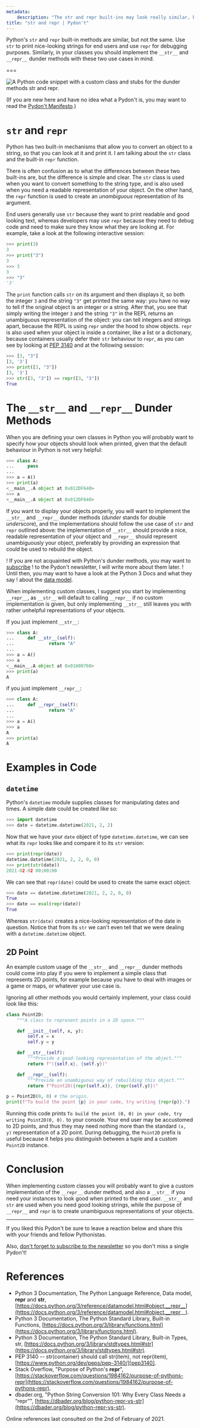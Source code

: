 ```yaml
---
metadata:
    description: "The str and repr built-ins may look really similar, but they have some key differences!"
title: "str and repr | Pydon't"
---
```


Python's `str` and `repr` built-in methods are similar, but not the same.
Use `str` to print nice-looking strings for end users and use `repr` for debugging
purposes.
Similarly, in your classes you should implement the `__str__` and `__repr__`
dunder methods with these two use cases in mind.

===

![A Python code snippet with a custom class and stubs for the dunder methods `str` and `repr`.](thumbnail.png)

(If you are new here and have no idea what a Pydon't is, you may want to read the
[Pydon't Manifesto][manifesto].)

# `str` and `repr`

Python has two built-in mechanisms that allow you to convert an object to a string,
so that you can look at it and print it.
I am talking about the `str` class and the built-in `repr` function.

There is often confusion as to what the differences between these two built-ins are,
but the difference is simple and clear.
The `str` class is used when you want to convert something to the string type,
and is also used when you need a readable representation of your object.
On the other hand, the `repr` function is used to create an *unambiguous*
representation of its argument.

End users generally use `str` because they want to print readable and good looking
text, whereas developers may use `repr` because they need to debug code and need
to make sure they know what they are looking at.
For example, take a look at the following interactive session:

```py
>>> print(3)
3
>>> print("3")
3
>>> 3
3
>>> "3"
'3'
```

The `print` function calls `str` on its argument and then displays it, so both the
integer `3` and the string `"3"` get printed the same way:
you have no way to tell if the original object is an integer or a string.
After that, you see that simply writing the integer `3` and the string `"3"` in the
REPL returns an unambiguous representation of the object:
you can tell integers and strings apart, because the REPL is using `repr` under the
hood to show objects.
`repr` is also used when your object is inside a container, like a list or a
dictionary, because containers usually defer their `str` behaviour to `repr`,
as you can see by looking at [PEP 3140][pep3140] and at the following session:

```py
>>> [3, "3"]
[3, '3']
>>> print([3, "3"]) 
[3, '3']
>>> str([3, "3"]) == repr([3, "3"])
True
```

# The `__str__` and `__repr__` Dunder Methods

When you are defining your own classes in Python you will probably want to specify how
your objects should look when printed, given that the default behaviour in Python
is not very helpful:

```py
>>> class A:
...     pass
... 
>>> a = A()
>>> print(a)
<__main__.A object at 0x012DF640>
>>> a
<__main__.A object at 0x012DF640>
```

If you want to display your objects properly, you will want to implement the `__str__`
and `__repr__` dunder methods (*dunder* stands for *d*ouble *under*score), and the
implementations should follow the use case of `str` and `repr` outlined above:
the implementation of `__str__` should provide a nice, readable representation of your
object and `__repr__` should represent unambiguously your object, preferably by
providing an expression that could be used to rebuild the object.

! If you are not acquainted with Python's dunder methods, you may want to [subscribe]
! to the Pydon't newsletter, I will write more about them later.
! Until then, you may want to have a look at the Python 3 Docs and what they say
! about the [data model](https://docs.python.org/3/reference/datamodel.html#data-model).

When implementing custom classes, I suggest you start by implementing `__repr__`,
as `__str__`
will default to calling `__repr__` if no custom implementation is given,
but only implementing `__str__` still leaves you with rather unhelpful representations
of your objects.

If you just implement `__str__`:

```py
>>> class A:
...     def __str__(self):
...             return "A"
... 
>>> a = A()
>>> a
<__main__.A object at 0x01600760>
>>> print(a)
A
```

if you just implement `__repr__`:

```py
>>> class A:
...     def __repr__(self):
...             return "A"
... 
>>> a = A()
>>> a
A
>>> print(a)
A
```

# Examples in Code

## `datetime`

Python's `datetime` module supplies classes for manipulating dates and times.
A simple date could be created like so:

```py
>>> import datetime
>>> date = datetime.datetime(2021, 2, 2)
```

Now that we have your `date` object of type `datetime.datetime`, we can see what its
`repr` looks like and compare it to its `str` version:

```py
>>> print(repr(date))
datetime.datetime(2021, 2, 2, 0, 0)
>>> print(str(date))
2021-02-02 00:00:00
```

We can see that `repr(date)` could be used to create the same exact object:

```py
>>> date == datetime.datetime(2021, 2, 2, 0, 0)
True
>>> date == eval(repr(date))
True
```

Whereas `str(date)` creates a nice-looking representation of the date in question.
Notice that from its `str` we can't even tell that we were dealing with a
`datetime.datetime` object.


## 2D Point

An example custom usage of the `__str__` and `__repr__` dunder methods could come
into play if you were to implement a simple class that represents 2D points,
for example because you have to deal with images or a game or maps, or whatever
your use case is.

Ignoring all other methods you would certainly implement, your class could look
like this:

```py
class Point2D:
    """A class to represent points in a 2D space."""

    def __init__(self, x, y):
        self.x = x
        self.y = y

    def __str__(self):
        """Provide a good-looking representation of the object."""
        return f"({self.x}, {self.y})"

    def __repr__(self):
        """Provide an unambiguous way of rebuilding this object."""
        return f"Point2D({repr(self.x)}, {repr(self.y)})"

p = Point2D(0, 0) # the origin.
print(f"To build the point {p} in your code, try writing {repr(p)}.")
```

Running this code prints
`To build the point (0, 0) in your code, try writing Point2D(0, 0).` to your console.
Your end user may be accustomed to 2D points, and thus they may need nothing more than
the standard `(x, y)` representation of a 2D point.
During debugging, the `Point2D` prefix is useful because it helps you distinguish
between a tuple and a custom `Point2D` instance.

# Conclusion

When implementing custom classes you will probably want to give a custom implementation
of the `__repr__` dunder method, and also a `__str__` if you need your instances to
look good when printed to the end user.
`__str__` and `str` are used when you need good looking strings,
while the purpose of `__repr__` and `repr` is to create unambiguous representations
of your objects.

---

If you liked this Pydon't be sure to leave a reaction below and share this with your friends and fellow Pythonistas.

Also, [don't forget to subscribe to the newsletter][subscribe] so you don't miss
a single Pydon't!

# References

 - Python 3 Documentation, The Python Language Reference, Data model, __repr__ and __str__, [https://docs.python.org/3/reference/datamodel.html#object.__repr__](https://docs.python.org/3/reference/datamodel.html#object.__repr__).
 - Python 3 Documentation, The Python Standard Library, Built-in Functions, [https://docs.python.org/3/library/functions.html](https://docs.python.org/3/library/functions.html).
 - Python 3 Documentation, The Python Standard Library, Built-in Types, str, [https://docs.python.org/3/library/stdtypes.html#str](https://docs.python.org/3/library/stdtypes.html#str).
 - PEP 3140 -- str(container) should call str(item), not repr(item), [https://www.python.org/dev/peps/pep-3140/][pep3140].
 - Stack Overflow, "Purpose of Python's __repr__", [https://stackoverflow.com/questions/1984162/purpose-of-pythons-repr](https://stackoverflow.com/questions/1984162/purpose-of-pythons-repr).
 - dbader.org, "Python String Conversion 101: Why Every Class Needs a “repr”", [https://dbader.org/blog/python-repr-vs-str](https://dbader.org/blog/python-repr-vs-str).

Online references last consulted on the 2nd of February of 2021.

[subscribe]: https://mathspp.com/subscribe
[manifesto]: /blog/pydonts/pydont-manifesto
[pep3140]: https://www.python.org/dev/peps/pep-3140/
